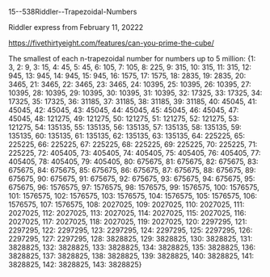 15--538Riddler--Trapezoidal-Numbers

Riddler express from February 11, 20222

https://fivethirtyeight.com/features/can-you-prime-the-cube/

The smallest of each n-trapezoidal number for numbers up to 5 million: 
{1: 3, 2: 9, 3: 15, 4: 45, 5: 45, 6: 105, 7: 105, 8: 225, 9: 315, 10: 315, 11: 315, 12: 945, 13: 945, 14: 945, 15: 945, 16: 1575, 17: 1575, 18: 2835, 19: 2835, 20: 3465, 21: 3465, 22: 3465, 23: 3465, 24: 10395, 25: 10395, 26: 10395, 27: 10395, 28: 10395, 29: 10395, 30: 10395, 31: 10395, 32: 17325, 33: 17325, 34: 17325, 35: 17325, 36: 31185, 37: 31185, 38: 31185, 39: 31185, 40: 45045, 41: 45045, 42: 45045, 43: 45045, 44: 45045, 45: 45045, 46: 45045, 47: 45045, 48: 121275, 49: 121275, 50: 121275, 51: 121275, 52: 121275, 53: 121275, 54: 135135, 55: 135135, 56: 135135, 57: 135135, 58: 135135, 59: 135135, 60: 135135, 61: 135135, 62: 135135, 63: 135135, 64: 225225, 65: 225225, 66: 225225, 67: 225225, 68: 225225, 69: 225225, 70: 225225, 71: 225225, 72: 405405, 73: 405405, 74: 405405, 75: 405405, 76: 405405, 77: 405405, 78: 405405, 79: 405405, 80: 675675, 81: 675675, 82: 675675, 83: 675675, 84: 675675, 85: 675675, 86: 675675, 87: 675675, 88: 675675, 89: 675675, 90: 675675, 91: 675675, 92: 675675, 93: 675675, 94: 675675, 95: 675675, 96: 1576575, 97: 1576575, 98: 1576575, 99: 1576575, 100: 1576575, 101: 1576575, 102: 1576575, 103: 1576575, 104: 1576575, 105: 1576575, 106: 1576575, 107: 1576575, 108: 2027025, 109: 2027025, 110: 2027025, 111: 2027025, 112: 2027025, 113: 2027025, 114: 2027025, 115: 2027025, 116: 2027025, 117: 2027025, 118: 2027025, 119: 2027025, 120: 2297295, 121: 2297295, 122: 2297295, 123: 2297295, 124: 2297295, 125: 2297295, 126: 2297295, 127: 2297295, 128: 3828825, 129: 3828825, 130: 3828825, 131: 3828825, 132: 3828825, 133: 3828825, 134: 3828825, 135: 3828825, 136: 3828825, 137: 3828825, 138: 3828825, 139: 3828825, 140: 3828825, 141: 3828825, 142: 3828825, 143: 3828825}